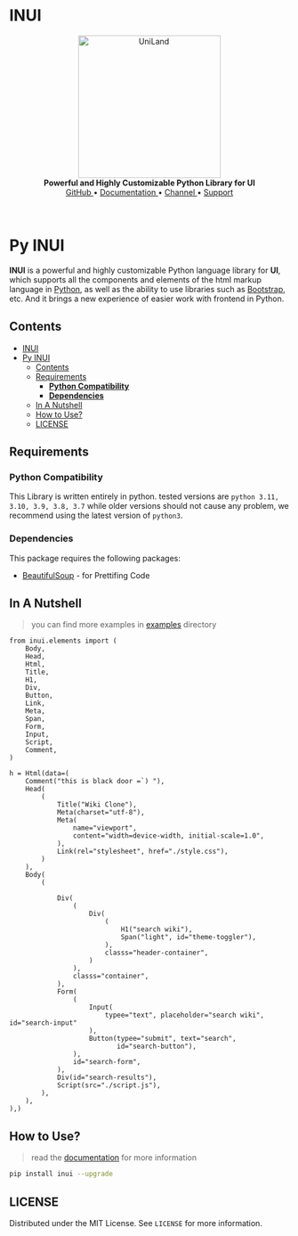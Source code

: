 # INUI

<p align="center">
    <a>
        <img src="./assets/images/inui.png" alt="UniLand" width="256">
    </a>
    <br>
    <b>Powerful and Highly Customizable Python Library for UI</b>
    <br>
    <a href="https://github.com/MohammadrezaAmani/INUI">
        GitHub
    </a>
    •
    <a href="#">
        Documentation
    </a>
    •
    <a href="https://t.me/PyINUI">
        Channel
    </a>
    •
    <a href="mailto:More.amani@yahoo.com">
        Support
    </a>
</p>

<br>

# Py INUI

**INUI** is a powerful and highly customizable Python language library for **UI**, which supports all the components and elements of the html markup language in [Python](https://python.org/), as well as the ability to use libraries such as [Bootstrap](https://getbootstrap.com/), etc. And it brings a new experience of easier work with frontend in Python.

## Contents

<!-- vscode-markdown-toc -->

- [INUI](#inui)
- [Py INUI](#py-inui)
  - [Contents](#contents)
  - [Requirements](#requirements)
    - [**Python Compatibility**](#python-compatibility)
    - [**Dependencies**](#dependencies)
  - [In A Nutshell](#in-a-nutshell)
  - [How to Use?](#how-to-use)
  - [LICENSE](#license)

<!-- vscode-markdown-toc-config
	numbering=false
	autoSave=true
	/vscode-markdown-toc-config -->

<!-- /vscode-markdown-toc -->

## Requirements

### **Python Compatibility**

This Library is written entirely in python. tested versions are `python 3.11, 3.10, 3.9, 3.8, 3.7` while older versions
should not cause any problem, we recommend using the latest version of `python3`.

### **Dependencies**

This package requires the following packages:

* [BeautifulSoup](https://pypi.org/project/beautifulsoup4/ "BeautifulSoup4") - for Prettifing Code

## In A Nutshell

> you can find more examples in [examples](./examples) directory

```python3
from inui.elements import (
    Body,
    Head,
    Html,
    Title,
    H1,
    Div,
    Button,
    Link,
    Meta,
    Span,
    Form,
    Input,
    Script,
    Comment,
)

h = Html(data=(
    Comment("this is black door =`) "),
    Head(
        (
            Title("Wiki Clone"),
            Meta(charset="utf-8"),
            Meta(
                name="viewport",
                content="width=device-width, initial-scale=1.0",
            ),
            Link(rel="stylesheet", href="./style.css"),
        )
    ),
    Body(
        (

            Div(
                (
                    Div(
                        (
                            H1("search wiki"),
                            Span("light", id="theme-toggler"),
                        ),
                        classs="header-container",
                    )
                ),
                classs="container",
            ),
            Form(
                (
                    Input(
                        typee="text", placeholder="search wiki", id="search-input"
                    ),
                    Button(typee="submit", text="search",
                           id="search-button"),
                ),
                id="search-form",
            ),
            Div(id="search-results"),
            Script(src="./script.js"),
        ),
    ),
),)

```

## How to Use?

> read the [documentation](https://inui.readthedocs.io/en/latest/) for more information



```bash
pip install inui --upgrade
```

## LICENSE

Distributed under the MIT License. See `LICENSE` for more information.

